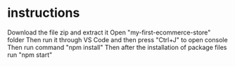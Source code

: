 # instructions
Download the file zip and extract it
Open "my-first-ecommerce-store" folder
Then run it through VS Code and then press "Ctrl+J" to open console
Then run command "npm install"
Then after the installation of package files run "npm start"
